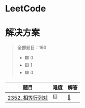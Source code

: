 # LeetCode
# 解决方案
> 全部题目：160
> - 🟩 0
> - 🟨 1
> - 🟥 0

|题目|难度|解答|
|---|---|---|
[2352. 相等行列对](https://github.com/xzqn-zcn/LeetCode/blob/master/Text_likou/src/com/xzqn/likou7/demo134.java)|🟨|[🦀](jetbrains://idea/navigate/reference?project=LeetCode&fqn=com.xzqn.likou7)|
